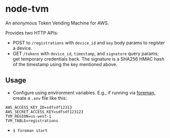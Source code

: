 # node-tvm

An anonymous Token Vending Machine for AWS.

Provides two HTTP APIs:
- POST to `/registrations` with `device_id` and `key` body params to register a device.
- GET `/tokens` with `device_id`, `timestamp`, and `signature` query params; get temporary credentials back. The signature is a SHA256 HMAC hash of the timestamp using the key mentioned above.

## Usage

- Configure using environment variables. E.g., if running via [foreman](http://ddollar.github.io/foreman/), create a `.env` file like this:

```
AWS_ACCESS_KEY_ID=sdfsdf12313
AWS_SECRET_ACCESS_KEY=sdfsdf123123
TVM_REGION=us-west-1
TVM_TABLE=registrations
```

- `$ foreman start`
